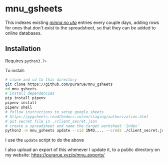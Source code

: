 # mnu_gsheets

This indexes existing [_minna no uta_](https://en.wikipedia.org/wiki/Minna_no_Uta) entries every couple days, adding rows for ones that don't exist to the spreadsheet, so that they can be added to online databases.

## Installation

Requires `python3.7+`

To install:

```bash
# clone and cd to this directory
git clone https://github.com/purarue/mnu_gsheets
cd mnu_gsheets
# install dependencies
pip install pipenv
pipenv install
pipenv shell
# follow instructions to setup google sheets
# https://pygsheets.readthedocs.io/en/staging/authorization.html
# put secret file in ./client_secret.json
# create a spreadsheet and name the target worksheet 'Index'
python3 -m mnu_gsheets update --sid 1N4D.... --creds ./client_secret.json
```

I use the `update` script to do the above

I also upload an export of this whenever I update it, to a public directory on my website: <https://purarue.xyz/p/mnu_exports/>
